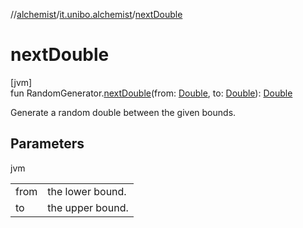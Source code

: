 //[alchemist](../../index.md)/[it.unibo.alchemist](index.md)/[nextDouble](next-double.md)

# nextDouble

[jvm]\
fun RandomGenerator.[nextDouble](next-double.md)(from: [Double](https://kotlinlang.org/api/latest/jvm/stdlib/kotlin/-double/index.html), to: [Double](https://kotlinlang.org/api/latest/jvm/stdlib/kotlin/-double/index.html)): [Double](https://kotlinlang.org/api/latest/jvm/stdlib/kotlin/-double/index.html)

Generate a random double between the given bounds.

## Parameters

jvm

| | |
|---|---|
| from | the lower bound. |
| to | the upper bound. |
